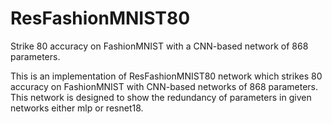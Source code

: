 # ResFashionMNIST80
Strike 80 accuracy on FashionMNIST with a CNN-based network of 868 parameters.

This is an implementation of ResFashionMNIST80 network which strikes 80 accuracy on FashionMNIST with CNN-based networks of 868 parameters. This network is designed to show the redundancy of parameters in given networks either mlp or resnet18.
